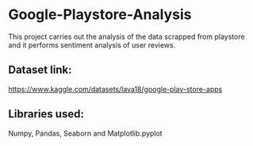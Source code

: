 # Google-Playstore-Analysis
This project carries out the analysis of the data scrapped from playstore and it performs sentiment analysis of user reviews.
## Dataset link: 
https://www.kaggle.com/datasets/lava18/google-play-store-apps
## Libraries used:
Numpy, Pandas, Seaborn and Matplotlib.pyplot
